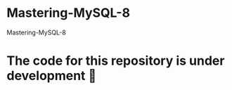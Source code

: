 # Mastering-MySQL-8
Mastering-MySQL-8
# The code for this repository is under development :construction_worker:
